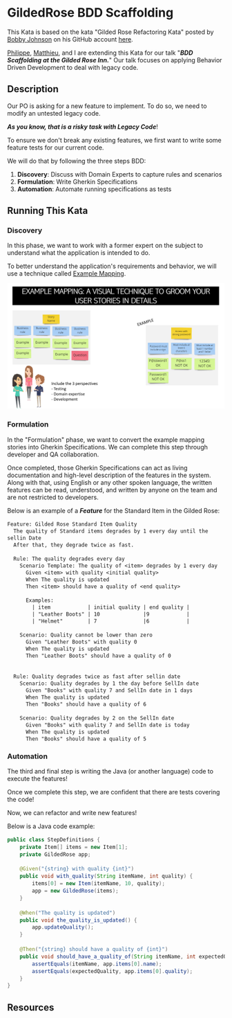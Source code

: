 # GildedRose BDD Scaffolding 

This Kata is based on the kata "Gilded Rose Refactoring Kata" posted by 
[Bobby Johnson](https://github.com/NotMyself) on his GitHub account 
[here](https://github.com/NotMyself/GildedRose).

[Philippe](https://github.com/philou), [Matthieu](https://github.com/mattrussa), and I are 
extending this Kata for our talk "**_BDD Scaffolding at the Gilded Rose Inn._**" Our talk focuses 
on applying Behavior Driven Development to deal with legacy code.

## Description

Our PO is asking for a new feature to implement. To do so, we need to modify an untested legacy code. 

_**As you know, that is a risky task with Legacy Code**_!

To ensure we don't break any existing features, we first want to write some feature tests for our current code.

We will do that by following the three steps BDD:
1. **Discovery**: Discuss with Domain Experts to capture rules and scenarios
2. **Formulation**: Write Gherkin Specifications
3. **Automation**: Automate running specifications as tests
 
## Running This Kata 

### Discovery

In this phase, we want to work with a former expert on the subject to understand what the application
is intended to do.

To better understand the application's requirements and behavior, we will use a technique called
[Example Mapping](https://cucumber.io/blog/bdd/example-mapping-introduction/).

![Example Mapping](./images/ExampleMapping.png)

### Formulation

In the "Formulation" phase, we want to convert the example mapping stories into Gherkin Specifications.
We can complete this step through developer and QA collaboration.

Once completed, those Gherkin Specifications can act as living documentation and high-level 
description of the features in the system. Along with that, using English or any other spoken 
language, the written features can be read, understood, and written by anyone on the team and 
are not restricted to developers.


Below is an example of a _**Feature**_ for the Standard Item in the Gilded Rose:  
```gherkin
Feature: Gilded Rose Standard Item Quality
  The quality of Standard items degrades by 1 every day until the sellin Date
  After that, they degrade twice as fast.

  Rule: The quality degrades every day
    Scenario Template: The quality of <item> degrades by 1 every day
      Given <item> with quality <initial quality>
      When The quality is updated
      Then <item> should have a quality of <end quality>

      Examples:
        | item            | initial quality | end quality |
        | "Leather Boots" | 10              |9            |
        | "Helmet"        | 7               |6            |

    Scenario: Quality cannot be lower than zero
      Given "Leather Boots" with quality 0
      When The quality is updated
      Then "Leather Boots" should have a quality of 0


  Rule: Quality degrades twice as fast after sellin date
    Scenario: Quality degrades by 1 the day before SellIn date
      Given "Books" with quality 7 and SellIn date in 1 days
      When The quality is updated
      Then "Books" should have a quality of 6

    Scenario: Quality degrades by 2 on the SellIn date
      Given "Books" with quality 7 and SellIn date is today
      When The quality is updated
      Then "Books" should have a quality of 5

```
### Automation 

The third and final step is writing the Java (or another language) code to execute the features!

Once we complete this step, we are confident that there are tests covering the code!

Now, we can refactor and write new features!

Below is a Java code example: 
```java
public class StepDefinitions {
    private Item[] items = new Item[1];
    private GildedRose app;

    @Given("{string} with quality {int}")
    public void with_quality(String itemName, int quality) {
        items[0] = new Item(itemName, 10, quality);
        app = new GildedRose(items);
    }

    @When("The quality is updated")
    public void the_quality_is_updated() {
        app.updateQuality();
    }

    @Then("{string} should have a quality of {int}")
    public void should_have_a_quality_of(String itemName, int expectedQuality) {
        assertEquals(itemName, app.items[0].name);
        assertEquals(expectedQuality, app.items[0].quality);
    }
}
```

## Resources 

